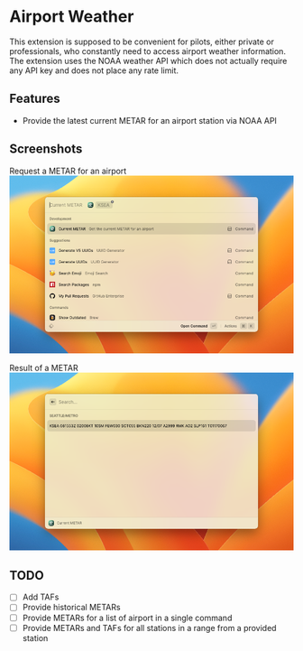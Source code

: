 # Airport Weather

This extension is supposed to be convenient for pilots, either private or professionals, who constantly need to access airport weather information.
The extension uses the NOAA weather API which does not actually require any API key and does not place any rate limit.

## Features

- Provide the latest current METAR for an airport station via NOAA API

## Screenshots

Request a METAR for an airport
![metar_request](./assets/command.png)

Result of a METAR
![metar](./assets/metar.png)


## TODO

- [ ] Add TAFs
- [ ] Provide historical METARs
- [ ] Provide METARs for a list of airport in a single command
- [ ] Provide METARs and TAFs for all stations in a range from a provided station
